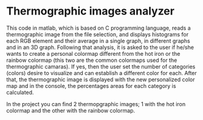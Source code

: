 # Thermographic images analyzer

This code in matlab, which is based on C programming language, reads a thermographic image from the file selection, and displays histograms for each RGB element and their average in a single graph, in different graphs and in an 3D graph. 
Following that analysis, it is asked to the user if he/she wants to create a personal colormap different from the hot iron or the rainbow colormap (this two are the common colormaps used for the thermographic camaras). If yes, then the user set the number of categories (colors) desire to visualize and can establish a different color for each. 
After that, the thermographic image is displayed with the new personalized color map and in the console, the percentages areas for each category is calculated. 

In the project you can find 2 thermopgraphic images; 1 with the hot iron colormap and the other with the rainbow colormap. 


